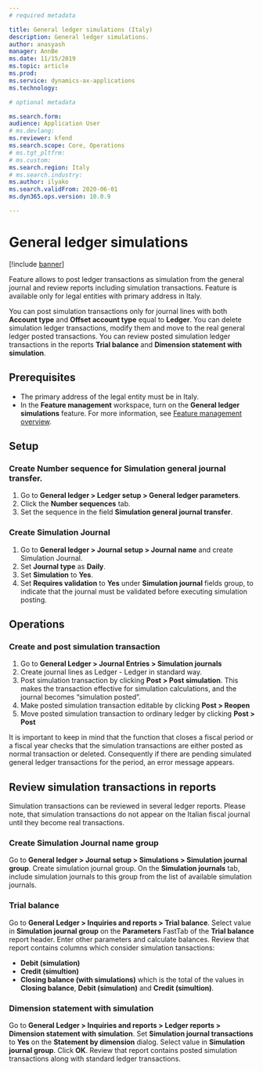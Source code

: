 ```yaml
---
# required metadata

title: General ledger simulations (Italy)
description: General ledger simulations.
author: anasyash
manager: AnnBe
ms.date: 11/15/2019
ms.topic: article
ms.prod: 
ms.service: dynamics-ax-applications
ms.technology: 

# optional metadata

ms.search.form: 
audience: Application User
# ms.devlang: 
ms.reviewer: kfend
ms.search.scope: Core, Operations
# ms.tgt_pltfrm: 
# ms.custom: 
ms.search.region: Italy
# ms.search.industry: 
ms.author: ilyako
ms.search.validFrom: 2020-06-01
ms.dyn365.ops.version: 10.0.9

---
```


# General ledger simulations

[!include [banner](../includes/banner.md)]

Feature allows to post ledger transactions as simulation from the general journal and review reports including simulation transactions.
Feature is available only for legal entities with primary address in Italy. 

You can post simulation transactions only for journal lines with both **Account type** and **Offset account type** equal to **Ledger**.
You can delete simulation ledger transactions, modify them and move to the real general ledger posted transactions.
You can review posted simulation ledger transactions in the reports **Trial balance** and **Dimension statement with simulation**.


## Prerequisites

- The primary address of the legal entity must be in Italy.
- In the **Feature management** workspace, turn on the **General ledger simulations** feature. For more information, see [Feature management overview](../../fin-and-ops/get-started/feature-management/feature-management-overview.md).

## Setup 

### Create Number sequence for Simulation general journal transfer.

1.	Go to **General ledger > Ledger setup > General ledger parameters**.
2.	Click the **Number sequences** tab.
3.	Set the sequence in the field **Simulation general journal transfer**.

### Create Simulation Journal
1. Go to **General ledger > Journal setup > Journal name** and create Simulation Journal.
2. Set **Journal type** as **Daily**.
3. Set **Simulation** to **Yes**.
4. Set **Requires validation** to **Yes** under **Simulation journal** fields group, to indicate that the journal must be validated before executing simulation posting.


## Operations

### Create and post simulation transaction
1. Go to **General Ledger > Journal Entries > Simulation journals**
2. Create journal lines as Ledger - Ledger in standard way.
3. Post simulation transaction by clicking **Post > Post simulation**. This makes the transaction effective for simulation calculations, and the journal becomes “simulation posted”.
4. Make posted simulation transaction editable by clicking **Post > Reopen**
5. Move posted simulation transaction to ordinary ledger by clicking **Post > Post**

It is important to keep in mind that the function that closes a fiscal period or a fiscal year checks that the simulation transactions are either posted as normal transaction or deleted. Consequently if there are pending simulated general ledger transactions for the period, an error message appears.

## Review simulation transactions in reports

Simulation transactions can be reviewed in several ledger reports.
Please note, that simulation transactions do not appear on the Italian fiscal journal until they become real transactions.

### Create Simulation Journal name group 
Go to **General ledger > Journal setup > Simulations > Simulation journal group**.
Create simulation journal group. On the **Simulation journals** tab, include simulation journals to this group from the list of available simulation journals. 

### Trial balance
Go to **General Ledger > Inquiries and reports > Trial balance**.
Select value in **Simulation journal group** on the **Parameters** FastTab of the **Trial balance** report header.
Enter other parameters and calculate balances.
Review that report contains columns which consider simulation tansactions:
-	**Debit (simulation)**
-	**Credit (simultion)**
-	**Closing balance (with simulations)** which is the total of the values in **Closing balance**, **Debit (simulation)** and **Credit (simultion)**.

### Dimension statement with simulation
Go to **General Ledger > Inquiries and reports > Ledger reports > Dimension statement with simulation**.
Set **Simulation journal transactions** to **Yes** on the **Statement by dimension** dialog. Select value in **Simulation journal group**. Click **OK**.
Review that report contains posted simulation transactions along with standard ledger transactions.
